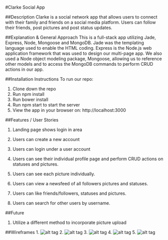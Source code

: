 #Clarke Social App

##Description
Clarke is a social network app that allows users to connect with their family and friends on a social media platform. Users can follow their friends, post pictures and post status updates.

##Explanation & General Approach
This is a full-stack app utilizing Jade, Express, Node, Mongoose and MongoDB. Jade was the templating language used to enable the HTML coding. Express is the Node.js web application framework that was used to design our multi-page app. We also used a Node object modeling package, Mongoose, allowing us to reference other models and to access the MongoDB commands to perform CRUD actions in our app.


##Installation Instructions
To run our repo: <br>
1. Clone down the repo<br>
2. Run npm install<br>
3. Run bower install<br>
4. Run npm start to start the server<br>
5. View the app in your browser on: http://localhost:3000



##Features / User Stories
1. Landing page shows login in area

2. Users can create a new account

3. Users can login under a user account

4. Users can see their individual profile page and perform CRUD actions on statuses and pictures.

5. Users can see each picture individually.

6. Users can view a newsfeed of all followers pictures and statuses.

7. Users can like friends/followers, statuses and pictures.

8. Users can search for other users by username.



##Future
1. Utilize a different method to incorporate picture upload


##Wireframes
1.
 ![alt tag](http://i.imgur.com/gUKY6q0.png)
2.
![alt tag](http://i.imgur.com/on5TVxP.png)
3.
![alt tag](http://i.imgur.com/gUKY6q0.png)
4.
![alt tag](http://i.imgur.com/6UZXavl.png)
5.
![alt tag](http://i.imgur.com/mYaZEoj.png)
